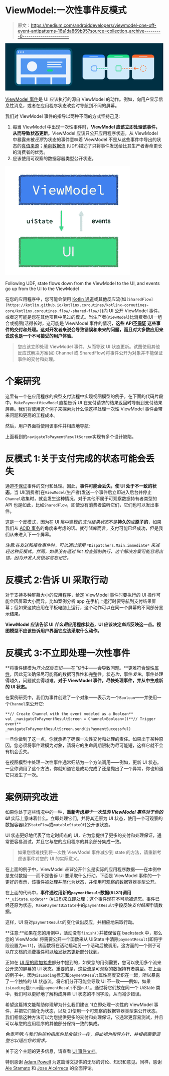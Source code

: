 # ViewModel:一次性事件反模式

> 原文：<https://medium.com/androiddevelopers/viewmodel-one-off-event-antipatterns-16a1da869b95?source=collection_archive---------0----------------------->

![](img/66972da9cbb417786acf0abc7e4bd731.png)

[ViewModel 事件](https://developer.android.com/topic/architecture/ui-layer/events#handle-viewmodel-events)是 UI 应该执行的源自 ViewModel 的动作。例如，向用户显示信息性消息，或者在应用程序状态改变时导航到不同的屏幕。

我们对 ViewModel 事件的指导以两种不同的方式坚持己见:

1.  每当 ViewModel 中出现一次性事件时，**ViewModel 应该立即处理该事件，从而导致状态更新**。ViewModel 应该只公开应用程序状态。从 ViewModel 中暴露未被*还原*为状态的事件意味着 ViewModel 不是从这些事件中导出的状态的[真值来源](https://en.wikipedia.org/wiki/Single_source_of_truth)；[单向数据流](https://developer.android.com/jetpack/compose/architecture#udf) (UDF)描述了只将事件发送给比其生产者寿命更长的消费者的优势。
2.  应该使用可观察的数据容器类型公开状态。

![](img/ee071290563cac9e76edf3592adb18f7.png)

Following UDF, state flows down from the ViewModel to the UI, and events go up from the UI to the ViewModel

在您的应用程序中，您可能会使用 [Kotlin 通道](https://kotlinlang.org/docs/channels.html)或其他反应流(如`[SharedFlow](https://kotlin.github.io/kotlinx.coroutines/kotlinx-coroutines-core/kotlinx.coroutines.flow/-shared-flow/)`)向 UI 公开 ViewModel 事件，或者这可能是您在其他项目中见过的模式。当生产者(`ViewModel`)比消费者(UI—组合或视图)活得长时，这可能是 ViewModel 事件的情况，**这些 API**[**不保证**](https://github.com/Kotlin/kotlinx.coroutines/issues/2886) **这些事件的交付和处理。这对开发者来说会导致错误和未来的问题，而且对大多数应用来说这也是一个不可接受的用户体验**。

> 您应该立即处理 ViewModel 事件，从而导致 UI 状态更新。试图使用其他反应式解决方案(如 Channel 或 SharedFlow)将事件公开为对象并不能保证事件的交付和处理。

# 个案研究

这里有一个在应用程序的典型支付流程中实现视图模型的例子。在下面的代码片段中，`MakePaymentViewModel`直接告诉 UI 在支付请求的结果返回时导航到支付结果屏幕。我们将使用这个例子来探索为什么像这样处理一次性 ViewModel 事件会带来问题和更高的工程成本。

然后，用户界面将使用该事件并相应地导航:

上面看到的`navigateToPaymentResultScreen`实现有多个设计缺陷。

# 反模式 1:关于支付完成的状态可能会丢失

通道[不保证](https://github.com/Kotlin/kotlinx.coroutines/issues/2886)事件的交付和处理。因此，**事件可能会丢失，使 UI 处于不一致的状态**。当 UI(消费者)在`ViewModel`(生产者)发送一个事件后立即进入后台并停止`Channel`收集时，就会发生这种情况。对于其他不属于可观察数据持有者类型的 API 也是如此，比如`SharedFlow`，即使没有消费者监听它们，它们也可以发出事件。

这是一个反模式，因为在 UI 层中建模的*支付结果状态*不是**持久的**或**原子的**，如果我们从 [ACID 事务](https://en.wikipedia.org/wiki/ACID)的角度来考虑的话。就存储库而言，支付可能已经成功，但是我们从未进入下一个屏幕。

*注意:在发送和接收事件时，可以通过使用* `*Dispatchers.Main.immediate*` *来减轻这种反模式。然而，如果没有通过 lint 检查强制执行，这个解决方案可能容易出错，因为开发人员很容易忘记它。*

# 反模式 2:告诉 UI 采取行动

对于支持多种屏幕大小的应用程序，给定 ViewModel 事件时要执行的 UI 操作可能会因屏幕大小而异。比如案例分析 app 在手机上运行时要导航到支付结果屏幕；但如果这款应用在平板电脑上运行，这个动作可以在同一个屏幕的不同部分显示结果。

**ViewModel 应该告诉 UI *什么是*应用程序状态，UI 应该决定*如何*反映这一点。视图模型不应该告诉用户界面它应该采取什么动作。**

# 反模式 3:不立即处理一次性事件

**将事件建模为*开火然后忘记*——在飞行中——会导致问题。**更难符合[酸性属性](https://en.wikipedia.org/wiki/ACID)，因此无法确保尽可能高的数据可靠性和完整性。状态*为*，事件*发生*。事件处理得越久，问题就变得越难。**对于 ViewModel 事件，尽快处理事件，并从中生成新的 UI 状态。**

在案例研究中，我们为事件创建了一个对象——表示为一个`Boolean`——并使用一个`Channel`来公开它:

```
**// Create Channel with the event modeled as a Boolean**
val _navigateToPaymentResultScreen = Channel<Boolean>()**// Trigger event**
_navigateToPaymentResultScreen.send(isPaymentSuccessful)
```

一旦你做到了这一点，你就承担了确保一次性交付和处理的责任。如果出于某种原因，您必须将事件建模为对象，请将它的生命周期限制为尽可能短，这样它就不会有机会丢失。

在视图模型中处理一次性事件通常归结为一个方法调用——例如，更新 UI 状态。一旦你调用了这个方法，你就知道它是成功完成了还是抛出了一个异常，你也知道它只发生了一次。

# 案例研究改进

如果你处于这些情况中的一种，**重新考虑*那个一次性的 ViewModel 事件对于你的 UI*** 实际上意味着什么。立即处理它们，并将其还原为 UI 状态，使用一个可观察的数据容器(如`StateFlow`或`mutableStateOf`)公开该状态。

UI 状态更好地代表了给定时间点的 UI，它为您提供了更多的交付和处理保证，通常更容易测试，并且它与您的应用程序的其余部分集成一致。

> 如果您很难找到将一次性 ViewModel 事件减少到 state 的方法，请重新考虑该事件对您的 UI 的实际意义。

在上面的例子中，ViewModel *应该*公开什么是实际的应用程序数据——在本例中是支付数据——而不是告诉 UI 要采取什么行动。下面是 ViewModel 事件的一个更好的表示，该事件被处理并简化为状态，并使用可观察的数据容器类型公开。

在上面的代码中，**事件通过用新的`paymentResult`数据(#L31)调用** `**_uiState.update**` (#L28)来立即处理；这个事件现在不可能被遗忘。事件已经还原为状态，`MakePaymentUiState`中的`paymentResult`字段反映*支付结果*申请数据。

这样，UI 将对`paymentResult`的变化做出反应，并相应地采取行动。

**注意:**如果在您的用例中，活动没有`finish()`并被保留在 backstack 中，那么您的 ViewModel 将需要公开一个函数来从 UiState 中清除`paymentResult`(即将字段设置为`null`)，该函数将在活动启动另一个活动后被调用。这方面的一个例子可以在文档的[消费事件可以触发状态更新](https://developer.android.com/topic/architecture/ui-layer/events#consuming-trigger-updates)部分找到。

正如在 [UI 层的附加考虑](https://developer.android.com/topic/architecture/ui-layer#additional-considerations)部分中提到的，如果您的用例需要，您可以使用多个流来公开您的屏幕的 UI 状态。重要的是，这些流是可观察的数据持有者类型。在上面的例子中，因为`isLoading`标志和`paymentResult`属性高度交织在一起，所以暴露了一个独特的 UI 状态流。将它们分开可能会导致 UI 不一致——例如，如果`isLoading`是`true`而`paymentResult`不是`null`。通过将它们放在同一个 UiState 类中，我们可以更好地了解构成屏幕 UI 状态的不同字段，从而减少错误。

希望这篇博文能帮助你理解为什么我们建议 1)立即处理一次性的 ViewModel 事件，并把它们简化为状态，以及 2)使用一个可观察的数据容器类型来公开状态。我们相信这种方法可以为您提供更多的交付和处理保证，它通常更容易测试，并且可以与您的应用程序的其他部分保持一致的集成。

*免责声明:与我们的架构指南的其余部分一样，将此视为指导方针，并根据需要调整它以适应您的需求。*

关于这个主题的更多信息，请查看 [UI 事件文档](https://developer.android.com/topic/architecture/ui-layer/events)。

特别感谢 [Adam Powell](https://twitter.com/adamwp) 为这篇博文提供的无尽的讨论、知识和意见。同样，感谢 [Ale Stamato](https://twitter.com/astamatok) 和 [Jose Alcérreca](https://twitter.com/ppvi) 的全面评论。